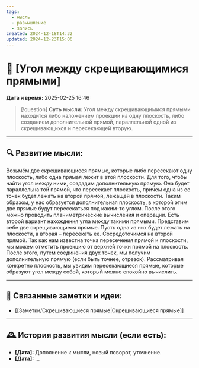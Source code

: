 ```yaml
---
tags:
  - мысль
  - размышление
  - запись
created: 2024-12-18T14:32
updated: 2024-12-23T15:06
---
```


# 💭  [Угол между скрещивающимися прямыми]

**Дата и время:** 2025-02-25 16:46

> [!question] **Суть мысли:**
> Угол между скрещивающимися прямыми находится либо наложением проекции на одну плоскость, либо созданием дополнительной прямой, параллельной одной из скрещивающихся и пересекающей вторую.

---

## 🔍 Развитие мысли:

Возьмём две скрещивающиеся прямые, которые либо пересекают одну плоскость, либо одна прямая лежит в этой плоскости. Для того, чтобы найти угол между ними, создадим дополнительную прямую. Она будет параллельна той прямой, что пересекает плоскость, причем одна из ее точек будет лежать на второй прямой, лежащей в плоскости. Таким образом, у нас образуется дополнительная плоскость, в которой этим две прямые будут пересекаться под каким-то углом. После этого можно проводить планиметрические вычисления и операции.
Есть второй вариант нахождения угла между такими прямыми. Представим себе две скрещивающиеся прямые. Пусть одна из них будет лежать на плоскости, а вторая – пересекать ее. Сосредоточимся на второй прямой. Так как нам известна точка пересечения прямой и плоскости, мы можем отметить проекцию от верхней точки прямой на плоскость. После этого, путем соединения двух точек, мы получим дополнительную прямую (если быть точнее, отрезок). Рассматривая конкретно плоскость, мы увидим пересекающиеся прямые, которые образуют угол между собой, который можно спокойно вычислить.

---

## 🔄 Связанные заметки и идеи:

- [[Заметки/Скрещивающиеся прямые|Скрещивающиеся прямые]]

---

## 🕰️ История развития мысли (если есть):

* **[Дата]:**  Дополнение к мысли, новый поворот, уточнение.
* **[Дата]:**  ...